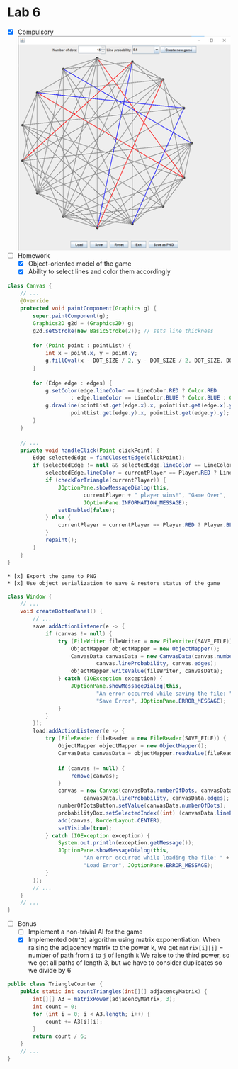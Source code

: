 # Lab 6

* [x] Compulsory
  ![Photo of a window](Images/POC2.png)
* [ ] Homework
    * [x] Object-oriented model of the game
    * [x] Ability to select lines and color them accordingly

```java
class Canvas {
    // ...
    @Override
    protected void paintComponent(Graphics g) {
        super.paintComponent(g);
        Graphics2D g2d = (Graphics2D) g;
        g2d.setStroke(new BasicStroke(2)); // sets line thickness

        for (Point point : pointList) {
            int x = point.x, y = point.y;
            g.fillOval(x - DOT_SIZE / 2, y - DOT_SIZE / 2, DOT_SIZE, DOT_SIZE);
        }

        for (Edge edge : edges) {
            g.setColor(edge.lineColor == LineColor.RED ? Color.RED
                    : edge.lineColor == LineColor.BLUE ? Color.BLUE : Color.GRAY);
            g.drawLine(pointList.get(edge.x).x, pointList.get(edge.x).y,
                    pointList.get(edge.y).x, pointList.get(edge.y).y);
        }
    }

    // ...
    private void handleClick(Point clickPoint) {
        Edge selectedEdge = findClosestEdge(clickPoint);
        if (selectedEdge != null && selectedEdge.lineColor == LineColor.GRAY) {
            selectedEdge.lineColor = currentPlayer == Player.RED ? LineColor.RED : LineColor.BLUE;
            if (checkForTriangle(currentPlayer)) {
                JOptionPane.showMessageDialog(this,
                        currentPlayer + " player wins!", "Game Over",
                        JOptionPane.INFORMATION_MESSAGE);
                setEnabled(false);
            } else {
                currentPlayer = currentPlayer == Player.RED ? Player.BLUE : Player.RED;
            }
            repaint();
        }
    }
}
```

    * [x] Export the game to PNG
    * [x] Use object serialization to save & restore status of the game

```java
class Window {
    // ...
    void createBottomPanel() {
        // ...
        save.addActionListener(e -> {
            if (canvas != null) {
                try (FileWriter fileWriter = new FileWriter(SAVE_FILE)) {
                    ObjectMapper objectMapper = new ObjectMapper();
                    CanvasData canvasData = new CanvasData(canvas.numberOfDots, canvas.width, canvas.height,
                            canvas.lineProbability, canvas.edges);
                    objectMapper.writeValue(fileWriter, canvasData);
                } catch (IOException exception) {
                    JOptionPane.showMessageDialog(this,
                            "An error occurred while saving the file: " + exception.getMessage(),
                            "Save Error", JOptionPane.ERROR_MESSAGE);
                }
            }
        });
        load.addActionListener(e -> {
            try (FileReader fileReader = new FileReader(SAVE_FILE)) {
                ObjectMapper objectMapper = new ObjectMapper();
                CanvasData canvasData = objectMapper.readValue(fileReader, CanvasData.class);

                if (canvas != null) {
                    remove(canvas);
                }
                canvas = new Canvas(canvasData.numberOfDots, canvasData.width, canvasData.height,
                        canvasData.lineProbability, canvasData.edges);
                numberOfDotsButton.setValue(canvasData.numberOfDots);
                probabilityBox.setSelectedIndex((int) (canvasData.lineProbability / 0.1 - 1));
                add(canvas, BorderLayout.CENTER);
                setVisible(true);
            } catch (IOException exception) {
                System.out.println(exception.getMessage());
                JOptionPane.showMessageDialog(this,
                        "An error occurred while loading the file: " + exception.getMessage(),
                        "Load Error", JOptionPane.ERROR_MESSAGE);
            }
        });
        // ...
    }
    // ...
}
```

* [ ] Bonus
    * [ ] Implement a non-trivial AI for the game
    * [x] Implemented `O(N^3)` algorithm using matrix exponentiation.
      When raising the adjacency matrix to the power k, we get
      `matrix[i][j]` = number of path from `i` to `j` of length `k`
      We raise to the third power, so we get all paths of length 3,
      but we have to consider duplicates so we divide by 6

```java
public class TriangleCounter {
    public static int countTriangles(int[][] adjacencyMatrix) {
        int[][] A3 = matrixPower(adjacencyMatrix, 3);
        int count = 0;
        for (int i = 0; i < A3.length; i++) {
            count += A3[i][i];
        }
        return count / 6;
    }
    // ...
}
```
